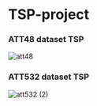 # TSP-project

### ATT48 dataset TSP
![att48](https://user-images.githubusercontent.com/55279227/182185157-dc94fb20-5296-4b0a-ad55-8bd72c2c93cf.gif)

### ATT532 dataset TSP
![att532 (2)](https://user-images.githubusercontent.com/55279227/182188238-963dd122-5f9a-4816-9582-b2db3f30c3d5.gif)
